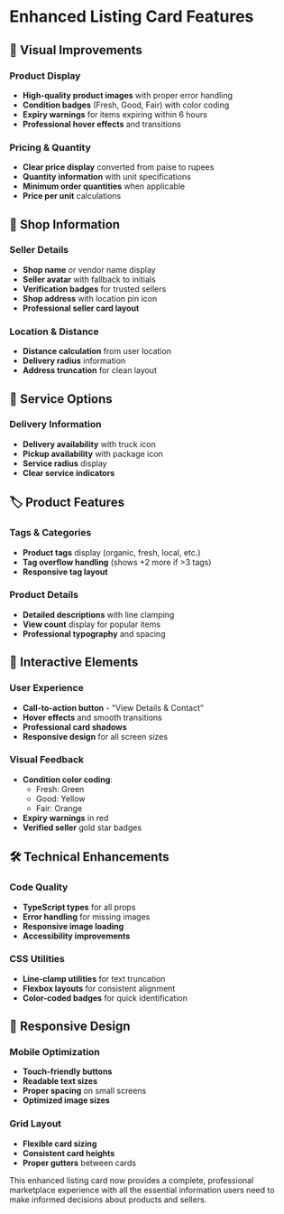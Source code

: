 # Enhanced Listing Card Features

## 🎨 **Visual Improvements**

### Product Display
- **High-quality product images** with proper error handling
- **Condition badges** (Fresh, Good, Fair) with color coding
- **Expiry warnings** for items expiring within 6 hours
- **Professional hover effects** and transitions

### Pricing & Quantity
- **Clear price display** converted from paise to rupees
- **Quantity information** with unit specifications
- **Minimum order quantities** when applicable
- **Price per unit** calculations

## 🏪 **Shop Information**

### Seller Details
- **Shop name** or vendor name display
- **Seller avatar** with fallback to initials
- **Verification badges** for trusted sellers
- **Shop address** with location pin icon
- **Professional seller card layout**

### Location & Distance
- **Distance calculation** from user location
- **Delivery radius** information
- **Address truncation** for clean layout

## 🚚 **Service Options**

### Delivery Information
- **Delivery availability** with truck icon
- **Pickup availability** with package icon
- **Service radius** display
- **Clear service indicators**

## 🏷️ **Product Features**

### Tags & Categories
- **Product tags** display (organic, fresh, local, etc.)
- **Tag overflow handling** (shows +2 more if >3 tags)
- **Responsive tag layout**

### Product Details
- **Detailed descriptions** with line clamping
- **View count** display for popular items
- **Professional typography** and spacing

## 🎯 **Interactive Elements**

### User Experience
- **Call-to-action button** - "View Details & Contact"
- **Hover effects** and smooth transitions
- **Professional card shadows**
- **Responsive design** for all screen sizes

### Visual Feedback
- **Condition color coding**:
  - Fresh: Green
  - Good: Yellow
  - Fair: Orange
- **Expiry warnings** in red
- **Verified seller** gold star badges

## 🛠️ **Technical Enhancements**

### Code Quality
- **TypeScript types** for all props
- **Error handling** for missing images
- **Responsive image loading**
- **Accessibility improvements**

### CSS Utilities
- **Line-clamp utilities** for text truncation
- **Flexbox layouts** for consistent alignment
- **Color-coded badges** for quick identification

## 📱 **Responsive Design**

### Mobile Optimization
- **Touch-friendly buttons**
- **Readable text sizes**
- **Proper spacing** on small screens
- **Optimized image sizes**

### Grid Layout
- **Flexible card sizing**
- **Consistent card heights**
- **Proper gutters** between cards

This enhanced listing card now provides a complete, professional marketplace experience with all the essential information users need to make informed decisions about products and sellers.
